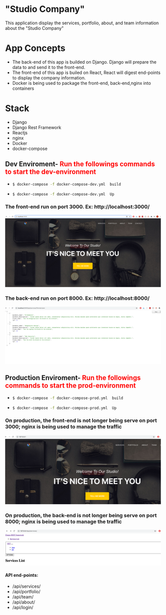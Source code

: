 # "Studio Company"
This application display the services, portfolio, about, and team information about the "Studio Company"




# App Concepts
<ul>
<li>The back-end of this app is builded on Django. Django will prepare the data to and send it to the front-end.</li>
<li>The front-end of this app is builed on React, React will digest end-points  to display the company information.  </li>
<li> Docker is being used to package the front-end, back-end,nginx  into containers </li>
</ul>

# Stack
<ul>

<li>Django</li>
<li>Django Rest Framework </li>
<li>Reactjs </li>
<li>nginx </li>
<li>Docker</li>
<li>docker-compose</li>

</ul>


## Dev Enviroment- <b style='color:red'>Run the followings commands  to start the dev-environment</b>
<ul>
<li>
 
```bash
$ docker-compose -f docker-compose-dev.yml  build
```
</li>
<li>
 
```bash
$ docker-compose -f docker-compose-dev.yml  Up
```
</li>
</ul>


### The front-end run on port 3000. Ex: http://localhost:3000/
![Alt text](frontend/client/src/assets/dev_front.png "Home" )


### The back-end run on port 8000. Ex: http://localhost:8000/
![Alt text](frontend/client/src/assets/dev_back.png "Home" )
 

 ## Production Enviroment- <b style='color:red'>Run the followings commands  to start the prod-environment</b>
<ul>
<li>
 
```bash
$ docker-compose -f docker-compose-prod.yml  build
```
</li>
<li>
 
```bash
$ docker-compose -f docker-compose-prod.yml  Up
```
</li>
</ul>


### On production, the front-end is not longer being serve on port 3000; nginx is being used to manage the traffic
![Alt text](frontend/client/src/assets/prod_front.png "Home" )


### On production, the back-end is not longer being serve on port 8000; nginx is being used to manage the traffic
![Alt text](frontend/client/src/assets/prod_back.png "Home" )








####  API end-points:
<ul>
<li>/api/services/</li>
<li>/api/portfolio/</li>
<li>/api/team/</li>
<li>/api/about/</li>
<li>/api/login/</li>

</ul>